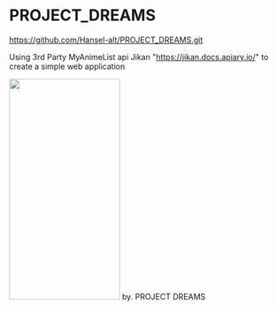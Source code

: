 # PROJECT_DREAMS

https://github.com/Hansel-alt/PROJECT_DREAMS.git

Using 3rd Party MyAnimeList api Jikan "https://jikan.docs.apiary.io/" to create a simple web application

<img src="https://camo.githubusercontent.com/..." data-canonical-src="final-project-dreams.web.app_index.html.png" width="200" height="400" />
by. PROJECT DREAMS
